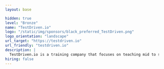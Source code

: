 ```yaml
---
layout: base

hidden: true
level: "Bronze"
name: "TestDriven.io"
logo: "/static/img/sponsors/black_preferred_TestDriven.png"
logo_orientation: "landscape"
url_target: "https://testdriven.io"
url_friendly: "testdriven.io"
description: |
  TestDriven.io is a training company that focuses on teaching mid to senior level web developers Test-driven Development, microservice architecture patterns, container orchestration, and IT operations.
hiring: false
---
```

